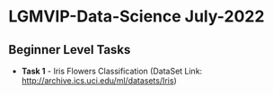 # LGMVIP-Data-Science July-2022
## Beginner Level Tasks
* **Task 1** - Iris Flowers Classification (DataSet Link: http://archive.ics.uci.edu/ml/datasets/Iris)
